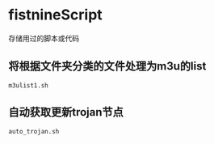 # fistnineScript
存储用过的脚本或代码

## 将根据文件夹分类的文件处理为m3u的list
	m3ulist1.sh

## 自动获取更新trojan节点
	auto_trojan.sh